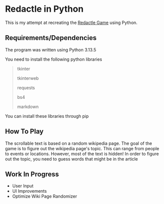 # Redactle in Python

This is my attempt at recreating the [Redactle Game](https://redactle.net) using Python.

## Requirements/Dependencies

The program was written using Python 3.13.5

You need to install the following python libraries

> tkinter
> 
> tkinterweb
> 
> requests
> 
> bs4
> 
> markdown

You can install these libraries through pip

## How To Play

The scrollable text is based on a random wikipedia page. The goal of the game is to figure out the wikipedia page's topic. This can range from people to events or locations. However, most of the text is hidden! In order to figure out the topic, you need to guess words that might be in the article

## Work In Progress

- User Input
- UI Improvements
- Optimize Wiki Page Randomizer
